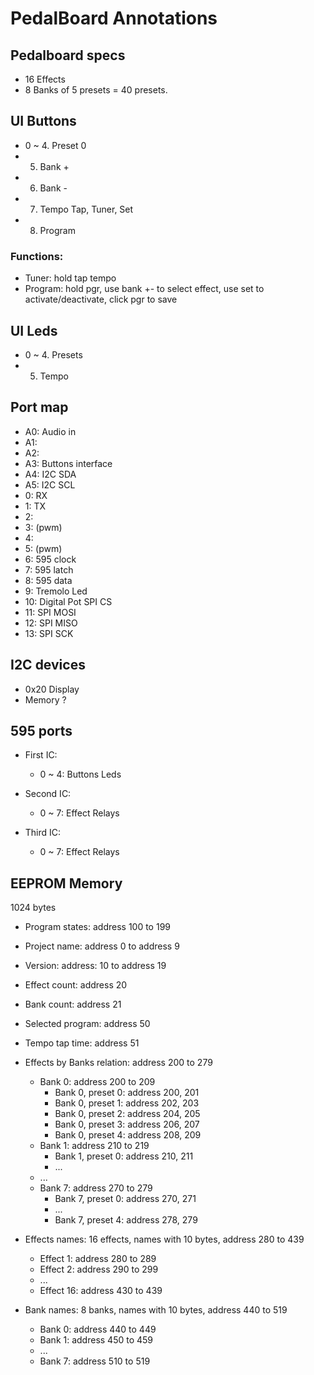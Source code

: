 PedalBoard Annotations
======================

Pedalboard specs
-----------------
- 16 Effects
- 8 Banks of 5 presets = 40 presets.

UI Buttons
----------
- 0 ~ 4. Preset 0
- 5. Bank +
- 6. Bank -
- 7. Tempo Tap, Tuner, Set
- 8. Program

### Functions:
- Tuner: hold tap tempo
- Program: hold pgr, use bank +- to select effect, use set to activate/deactivate, click pgr to save

UI Leds
-------
- 0 ~ 4. Presets
- 5. Tempo

Port map
--------
- A0: Audio in
- A1: 
- A2: 
- A3: Buttons interface 
- A4: I2C SDA
- A5: I2C SCL
- 0: RX
- 1: TX
- 2:
- 3: (pwm)
- 4:
- 5: (pwm)
- 6: 595 clock
- 7: 595 latch
- 8: 595 data
- 9: Tremolo Led
- 10: Digital Pot SPI CS
- 11: SPI MOSI  
- 12: SPI MISO
- 13: SPI SCK

I2C devices
-----------
- 0x20 Display
- Memory ?

595 ports
---------
- First IC: 
  - 0 ~ 4: Buttons Leds

- Second IC:
  - 0 ~ 7: Effect Relays

- Third IC:
  - 0 ~ 7: Effect Relays 


EEPROM Memory 
-------------
1024 bytes

- Program states: address 100 to 199
 - Project name: address 0 to address 9
 - Version: address: 10 to address 19
 - Effect count: address 20
 - Bank count: address 21
 - Selected program: address 50
 - Tempo tap time: address 51
  
- Effects by Banks relation:  address 200 to 279
  - Bank 0: address 200 to 209
    - Bank 0, preset 0: address 200, 201
    - Bank 0, preset 1: address 202, 203
    - Bank 0, preset 2: address 204, 205
    - Bank 0, preset 3: address 206, 207
    - Bank 0, preset 4: address 208, 209
  - Bank 1: address 210 to 219 
    - Bank 1, preset 0: address 210, 211
    - ...
  - ...
  - Bank 7: address 270 to 279
    - Bank 7, preset 0: address 270, 271
    - ...
    - Bank 7, preset 4: address 278, 279
    
- Effects names:
  16 effects, names with 10 bytes, address 280 to 439
  - Effect 1: address 280 to 289
  - Effect 2: address 290 to 299
  - ...
  - Effect 16: address 430 to 439
  
- Bank names:
  8 banks, names with 10 bytes, address 440 to 519
  - Bank 0: address 440 to 449
  - Bank 1: address 450 to 459
  - ...
  - Bank 7: address 510 to 519

  
